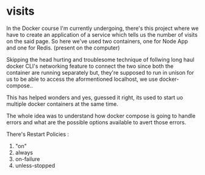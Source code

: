 # visits

In the Docker course I'm currently undergoing, there's this project where we have to create an application of a service which tells us the number of visits on the said page. 
So here we've used two containers, one for Node App and one for Redis. (present on the computer)

Skipping the head hurting and troublesome technique of follwing long haul docker CLI's networking feature to connect the two since both the container are running separately but,
they're supposed to run in unison for us to be able to access the aformentioned localhost, we use docker-compose.. 

This has helped wonders and yes, guessed it right, its used to start uo multiple docker containers at the same time.


The whole idea was to understand how docker compose is going to handle errors and what are the possible options available to avert those errors.

There's Restart Policies :
1. "on"
2. always
3. on-failure
4. unless-stopped

